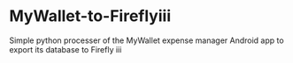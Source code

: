 # MyWallet-to-Fireflyiii
Simple python processer of the MyWallet expense manager Android app to export its database to Firefly iii
